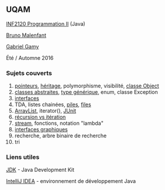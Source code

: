 ## UQAM
[INF2120 Programmation II](http://www.etudier.uqam.ca/cours?sigle=INF2120&p=7416) (Java)

[Bruno Malenfant](http://www.labunix.uqam.ca/~malenfant_b/inf2120/inf2120.html)

[Gabriel Gamy](https://github.com/GabrielGamy/INF2120-Demo)

Été / Automne 2016
### Sujets couverts
1. [pointeurs](/demos/demo-pointeurs-heritage), [héritage](/demos/demo-pointeurs-heritage), polymorphisme, visibilité, [classe Object](https://docs.oracle.com/javase/8/docs/api/java/lang/Object.html)
2. [classes abstraites](/demos/demo-classe-abstraite), [type générique](/demos/demo-type-generique-array-list), enum, classe Exception
3. [interfaces](/demos/demo-interface)
4. TDA, listes chainées, [piles](/cours/cours4-pile), [files](/demos/demo-tda-file)
5. [ArrayList](/demos/demo-type-generique-array-list), iterator(), [JUnit](/cours/cours4-pile/)
6. [récursion vs itération](/demos/demo-recursion)
7. [stream](/demos/demo-stream-lambda), fonctions, notation "lambda"
8. [interfaces graphiques](/demos/demo-interface-graphique)
9. recherche, arbre binaire de recherche
10. tri

### Liens utiles
[JDK](http://www.oracle.com/technetwork/java/javase/downloads/index.html) - Java Development Kit

[IntelliJ IDEA](https://www.jetbrains.com/idea/) - environnement de développement Java
